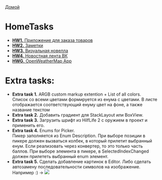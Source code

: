[Домой](https://pavlenkodr.github.io/XamarinStudents/)

# HomeTasks
* <a href="https://github.com/PavlenkoDR/XamarinStudents/tree/master/Hometasks/HW1/" target="_blank">**HW1.** Приложение для заказа товаров</a>
* <a href="https://github.com/PavlenkoDR/XamarinStudents/tree/master/Hometasks/HW2/" target="_blank">**HW2.** Заметки</a>
* <a href="https://github.com/PavlenkoDR/XamarinStudents/tree/master/Hometasks/HW3" target="_blank">**HW3.** Визуальная новелла</a>
* <a href="https://github.com/PavlenkoDR/XamarinStudents/tree/master/Hometasks/HW4" target="_blank">**HW4.** Новостная лента ВК</a>
* <a href="https://github.com/PavlenkoDR/XamarinStudents/tree/master/Hometasks/HWG" target="_blank">**HWG.** OpenWeatherMap App</a>
# Extra tasks:
* **Extra task 1.**	ARGB custom markup extention + List of all colors.  
Список со всеми цветами формируется из енума с цветами. В листе отображается соответствующий енуму цвет на фоне, а также название текстом
* **Extra task 2.** Добавить градиент для StackLayout или BoxView.
* **Extra task 3.** Загрузить шрифт из HilfLife 2 с оружием в проект и применить его.
* **Extra task 4.** Enums for Picker.  
Пикер заполняется из Enum Description. При выборе позиции в пикере должен вызваться колбек, в который прилетит выбранный енум. Если реализовать через конвертер, то это только часть баллов.
При выборе элемента в пикере, в SelectedIndexChanged должен прилететь выбранный enum элемент.
* **Extra task 5.** Сделать добавление картинок в Editor. Либо сделать автозамену последовательности символов на изображение.
Например :) -> ![](roflan.jpg)
